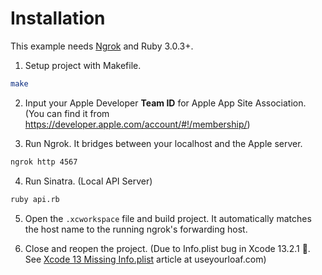 # Installation

This example needs [Ngrok](https://ngrok.com) and Ruby 3.0.3+.

1. Setup project with Makefile.

```zsh
make
```

2. Input your Apple Developer **Team ID** for Apple App Site Association. (You can find it from <https://developer.apple.com/account/#!/membership/>)

3. Run Ngrok. It bridges between your localhost and the Apple server.
```zsh
ngrok http 4567
```

4. Run Sinatra. (Local API Server)
```zsh
ruby api.rb
```

5. Open the `.xcworkspace` file and build project. It automatically matches the host name to the running ngrok's forwarding host. 

6. Close and reopen the project. (Due to Info.plist bug in Xcode 13.2.1 🥲. See [Xcode 13 Missing Info.plist](https://useyourloaf.com/blog/xcode-13-missing-info.plist/) article at useyourloaf.com)
